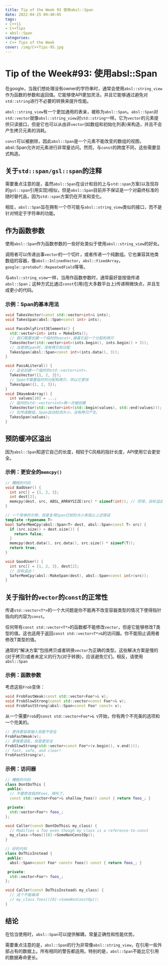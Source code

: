 ```yaml
---
title: Tip of the Week 93 使用absl::Span
date: 2022-04-25 09:40:05
tags:
- C++11
- C++Tips
- absl::Span
categories:
- C++ Tips of the Week
cover: /img/C++Tips-95.jpg
---
```

# Tip of the Week#93: 使用absl::Span

在google，当我们想处理没有owner的字符串时，通常会使用`absl::string_view`作为函数的参数和返回值。它能够使API更加灵活，并且它能够通过避免对`std::string`进行不必要的转换来提升性能。

`absl::string_view`有一个更加通用的表亲，被称为`absl::Span`。`absl::Span`对`std::vector`就像`absl::string_view`对`std::string`一样。它为`vector`的元素提供只读接口，但是它也可以从由非`vector`(如数组和初始化列表)来构造，并且不会产生拷贝元素的消耗。

`const`可以被删除，因此`absl::Span`是一个元素不能改变的数组的视图，absl::Span允许对元素进行非常量访问。然而，与`const`的跨度不同，这些需要显式构造。

## 关于`std::span/gsl::span`的注释

需要重点注意的是，虽然`absl::Span`在设计和目的上与`std::span`方案(以及现存的`gsl::span`引用实现)相似，但是`absl::Span`目前并不保证是一个对最终标准的随时替代品，因为`std::span`方案仍在开发和变化。

相反，`absl::Span`旨在拥有一个尽可能与`absl::string_view`类似的接口，而不是针对特定于字符串的功能。

## 作为函数参数

使用`absl::Span`作为函数参数的一些好处类似于使用`absl::string_view`的好处。

调用者可以传递出事`vector`的一个切片，或者传递一个纯数组。它也兼容其他类数组的容器，像`absl::InlinedVector`，`absl::FixedArray`，`google::protobuf::RepeatedField`等等。

与`absl::string_view`一样，当用作函数参数时，通常最好是按值传递`absl::Span`；这种方式比通过`const`引用(在大多数平台上)传递稍微快点，并且生成更小的代码。

### 示例：Span的基本用法

```cpp
void TakesVector(const std::vector<int>& ints);
void TakesSpan(absl::Span<const int> ints);

void PassOnlyFirst3Elements() {
  std::vector<int> ints = MakeInts();
  // 我们需要创建一个临时的vecotr,接着引起一个分配和拷贝
  TakesVector(std::vector<int>(ints.begin(), ints.begin() + 3));
  // 当使用Span时，没有拷贝和分配
  TakesSpan(absl::Span<const int>(ints.data(), 3));
}

void PassALiteral() {
  // 这会创建一个临时的std::vector<int>.
  TakesVector({1, 2, 3});
  // Span不需要临时的分配和拷贝，所以它更快
  TakesSpan({1, 2, 3});
}
void IHaveAnArray() {
  int values[10] = ...;
  // 临时的std::vector<int>再一次被创建
  TakesVector(std::vector<int>(std::begin(values), std::end(values)));
  // 仅传递数组。Span自动检测大小。没有拷贝产生。
  TakesSpan(values);
}
```

## 预防缓冲区溢出

因为`absl::Span`知道它自己的长度，相较于C风格的指针长度，API使用它会更安全。

### 示例：更安全的`memcpy()`

```cpp
// 糟糕的代码
void BadUser() {
  int src[] = {1, 2, 3};
  int dest[2];
  memcpy(dest, src, ABSL_ARRAYSIZE(src) * sizeof(int)); // 哎呀，目标溢出.
}
```

```cpp
// 一个简单的示例，但是复用Span已知的大小来阻止上述错误
template <typename T>
bool SaferMemCpy(absl::Span<T> dest, absl::Span<const T> src) {
  if (src.size() > dest.size()) {
    return false;
  }
  memcpy(dest.data(), src.data(), src.size() * sizeof(T));
  return true;
}

void GoodUser() {
  int src[] = {1, 2, 3}, dest[2];
  // 没有溢出！
  SaferMemCpy(absl::MakeSpan(dest), absl::Span<const int>(src));
}
```

## 关于指针的`vector`的`const`的正常性

传递`std::vector<T*>`的一个大问题是你不能再不改变容器类型的情况下使得指针指向的内容为`const`。

任何带有`const std::vector<T*>`的函数都不能修改`vector`，但是它能够修改T类型的值。这也适用于返回`const std::vector<T*>&`的访问器。你不能阻止调用者修改T类型的值。

通常的“解决方案”包括拷贝或者转换`vector`为正确的类型。这些解决方案是慢的(对于拷贝)或者未定义的行为(对于转换)，应该避免它们。相反，请使用`absl::Span`

### 示例：函数参数

考虑这些`Frob`变体：

```cpp
void FrobFastWeak(const std::vector<Foo*>& v);
void FrobSlowStrong(const std::vector<const Foo*>& v);
void FrobFastStrong(absl::Span<const Foo* const> v);
```

从一个需要`Frob`的`const std::vector<Foo*>& V`开始，你有两个不完美的选项和一个完美的。

```cpp
// 更快更容易输入但是不安全
FrobFastWeak(v);
// 更慢更混乱，但是更安全
FrobSlowStrong(std::vector<const Foo*>(v.begin(), v.end()));
// fast, safe, and clear!
FrobFastStrong(v);
```

### 示例：访问器

```cpp
// 糟糕的代码
class DontDoThis {
 public:
  // 不要修改我的Foos，拜托了。
  const std::vector<Foo*>& shallow_foos() const { return foos_; }

 private:
  std::vector<Foo*> foos_;
};

void Caller(const DontDoThis& my_class) {
  // Modifies a foo even though my_class is a reference-to-const
  my_class->foos()[0]->SomeNonConstOp();
}
```

```cpp
// 好的代码
class DoThisInstead {
 public:
  absl::Span<const Foo* const> foos() const { return foos_; }

 private:
  std::vector<Foo*> foos_;
};

void Caller(const DoThisInstead& my_class) {
  // 这个不能编译
  // my_class.foos()[0]->SomeNonConstOp();
}
```

## 结论

在恰当使用时，`absl::Span`可以提供解耦，常量正确性和性能优势。

需要重点注意的是，`absl::Span`的行为非常像`absl::string_view`，在引用一些外部占有的数据上。所有相同的警告都适用。特别的是，`absl::Span`不能比它引用的数据寿命更长。